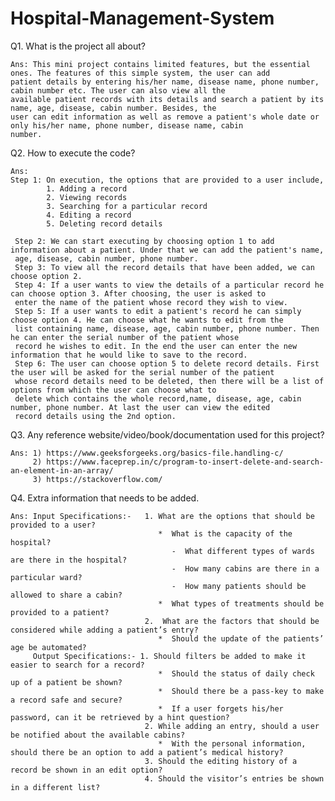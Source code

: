 # Hospital-Management-System
Q1. What is the project all about?
    
    Ans: This mini project contains limited features, but the essential ones. The features of this simple system, the user can add
    patient details by entering his/her name, disease name, phone number, cabin number etc. The user can also view all the  
    available patient records with its details and search a patient by its name, age, disease, cabin number. Besides, the                    
    user can edit information as well as remove a patient's whole date or only his/her name, phone number, disease name, cabin         
    number.

Q2. How to execute the code?
    
    Ans: 
    Step 1: On execution, the options that are provided to a user include,
            1. Adding a record
            2. Viewing records
            3. Searching for a particular record
            4. Editing a record
            5. Deleting record details
     
     Step 2: We can start executing by choosing option 1 to add information about a patient. Under that we can add the patient's name,
     age, disease, cabin number, phone number. 
     Step 3: To view all the record details that have been added, we can choose option 2.
     Step 4: If a user wants to view the details of a particular record he can choose option 3. After choosing, the user is asked to
     enter the name of the patient whose record they wish to view.
     Step 5: If a user wants to edit a patient's record he can simply choose option 4. He can choose what he wants to edit from the
     list containing name, disease, age, cabin number, phone number. Then he can enter the serial number of the patient whose
     record he wishes to edit. In the end the user can enter the new information that he would like to save to the record.
     Step 6: The user can choose option 5 to delete record details. First the user will be asked for the serial number of the patient
     whose record details need to be deleted, then there will be a list of options from which the user can choose what to
     delete which contains the whole record,name, disease, age, cabin number, phone number. At last the user can view the edited 
     record details using the 2nd option.

Q3. Any reference website/video/book/documentation used for this project?

    Ans: 1) https://www.geeksforgeeks.org/basics-file.handling-c/
         2) https://www.faceprep.in/c/program-to-insert-delete-and-search-an-element-in-an-array/
         3) https://stackoverflow.com/

Q4. Extra information that needs to be added.

    Ans: Input Specifications:-   1. What are the options that should be provided to a user?
                                     *  What is the capacity of the hospital?
                                        -  What different types of wards are there in the hospital?
                                        -  How many cabins are there in a particular ward?
                                        -  How many patients should be allowed to share a cabin?
                                     *  What types of treatments should be provided to a patient?
                                  2.  What are the factors that should be considered while adding a patient’s entry?    
                                     *  Should the update of the patients’ age be automated?
         Output Specifications:- 1. Should filters be added to make it easier to search for a record?
                                     *  Should the status of daily check up of a patient be shown?
                                     *  Should there be a pass-key to make a record safe and secure?
                                     *  If a user forgets his/her password, can it be retrieved by a hint question?
                                  2. While adding an entry, should a user be notified about the available cabins?
                                     *  With the personal information, should there be an option to add a patient’s medical history? 
                                  3. Should the editing history of a record be shown in an edit option?
                                  4. Should the visitor’s entries be shown in a different list?







     
     
     
